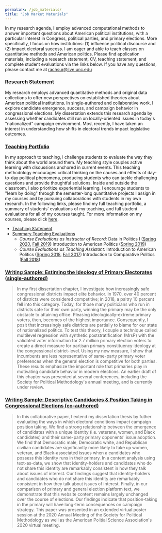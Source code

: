 ```yaml
---
permalink: /job_materials/
title: "Job Market Materials"
---
```


In my research agenda, I employ advanced computational methods to answer important questions about American political institutions, with a particular interest in Congress, political parties, and primary elections. More specifically, I focus on how institutions: (1) influence political discourse and (2) impact electoral success. I am eager and able to teach classes on quantitative methods and American politics. 
Please find application materials, including a research statement, CV, teaching statement, and complete student evaluations via the links below. If you have any questions, please contact me at [rachsur@live.unc.edu](mailto:rachsur@live.unc.edu)

### [Research Statement](/files/porter_research_statement.pdf)
My research employs advanced quantitative methods and original data collections to offer new perspectives on established theories about American political institutions. In single-authored and collaborative work, I explore candidate emergence, success, and campaign behavior in congressional elections. My dissertation extends this research agenda by assessing whether candidates still run on locally-oriented issues in today's "nationalized" campaign environment. Most recently, I have taken an interest in understanding how shifts in electoral trends impact legislative outcomes.

### [Teaching Portfolio](/files/porter_teaching_portfolio.pdf)
In my approach to teaching, I challenge students to evaluate the way they think about the world around them. My teaching style couples active learning with discussions anchored in current events. This teaching methodology encourages critical thinking on the causes and effects of day-to-day political phenomena, producing students who can tackle challenging questions and provide thoughtful solutions. Inside and outside the classroom, I also prioritize experiential learning. I encourage students to "learn by doing" through the semester-long quantitative projects I assign in my courses and by pursuing collaborations with students in my own research. In the following links, please find my full teaching portfolio, a summary of students' evaluations of my teaching, and full student evaluations for all of my courses taught. For more information on my courses, please click [here](https://rachelporter.org/teaching/). 

- [Teaching Statement](/files/teaching_statement.pdf)
- [Summary Teaching Evaluations](/files/teaching_evaluation_summary.pdf)
    - *Course Evaluations as Instructor of Record:* Data in Politics I ([Spring 2020](/files/porter_281_SP20.pdf), [Fall 2019](/files/porter_281_FA19.pdf)) Introduction to American Politics ([Spring 2019](/files/porter_100_SP19.pdf))
    - *Course Evaluations as Teaching Assistant:* Introduction to American Politics ([Spring 2018](/files/porter_100_SP18.pdf), [Fall 2017](/files/porter_100_FA17.pdf)) Introduction to Comparative Politics ([Fall 2018](/files/porter_130_FA18.pdf))

### [Writing Sample: Estiming the Ideology of Primary Electorates (single-authored)](/files/estimating_ideology.pdf)

>In my first dissertation chapter, I investigate how increasingly safe congressional districts impact elite behavior. In 1970, over 40 percent of districts were considered competitive; in 2018, a paltry 10 percent fell into this category. Today, for those many politicians who run in districts safe for their own party, winning the primary may be the only obstacle to attaining office. Pleasing ideologically-extreme primary voters, then, becomes of the highest importance. Consequently, I posit that increasingly safe districts are partially to blame for our state of nationalized politics. To test this theory, I couple a technique called multilevel regression with synthetic poststratification (MrsP) with the validated voter information for 2.7 million primary election voters to create a direct measure for partisan primary constituency ideology at the congressional district-level. Using my new measure, I show that incumbents are less representative of same-party primary voter preferences when the general election is competitive for both parties. These results emphasize the important role that primaries play in motivating candidate behavior in modern elections. An earlier draft of this chapter was presented at several conferences, including the Society for Political Methodology's annual meeting, and is currently under review. 

### [Writing Sample: Descriptive Candidacies & Position Taking in Congressional Elections (co-authored)](/files/changing_the_dialogue.pdf)

> In this collaborative paper, I extend my dissertation thesis by futher evaluating the ways in which electoral conditions impact campaign position taking. We find a strong relationship between the emergence of candidates with a unique identity (i.e. veterans, women, and Black candidates) and their same-party primary opponents' issue adoption. We find that Democratic male, Democratic white, and Republican civilian candidates are significantly more likely to take up women, veteran, and Black-associated issues when a candidates who possess this identity runs in their primary. In a content analysis using text-as-data, we show that identity-holders and candidates who do not share this identity are remarkably consistent in how they talk about issues of interest. Our findings suggest that identity-holders and candidates who do not share this identity are remarkably consistent in how they talk about issues of interest. Finally, in our comparison of primary and general election platform text, we demonstrate that this website content remains largely unchanged over the course of elections. Our findings indicate that position-taking in the primary will have long-term consequences on campaign strategy. This paper was presented in an extended virtual poster session at the 2020 Annual Meeting of the Society for Political Methodology as well as the American Politial Science Association's 2020 virtual meeting. 


